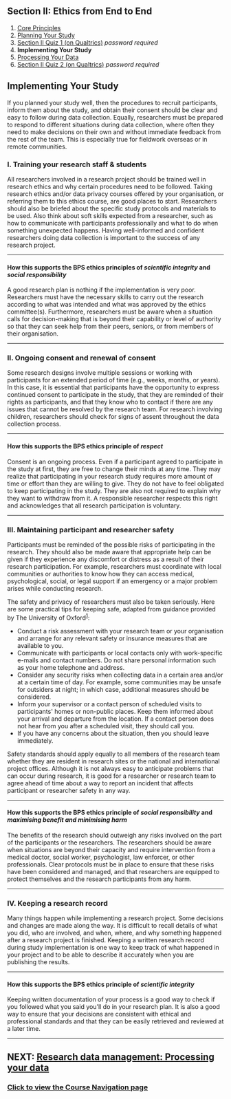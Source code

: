 ## Section II: Ethics from End to End

1. [Core Principles](endto.md)
2. [Planning Your Study](endto-before.md)
3. [Section II Quiz 1 (on Qualtrics)](https://oxfordeducation.eu.qualtrics.com/jfe/form/SV_9KzfIiQ1JzPVF30) *password required*
4. **Implementing Your Study**
5. [Processing Your Data](endto-after.md)
6. [Section II Quiz 2 (on Qualtrics)](https://oxfordeducation.eu.qualtrics.com/jfe/form/SV_2i6gHopTXrVjlsO) *password required*

## Implementing Your Study

If you planned your study well, then the procedures to recruit participants, inform them about the study, and obtain their consent should be clear and easy to follow during data collection. Equally, researchers must be prepared to respond to different situations during data collection, where often they need to make decisions on their own and without immediate feedback from the rest of the team. This is especially true for fieldwork overseas or in remote communities. 

### **I. Training your research staff & students**

All researchers involved in a research project should be trained well in research ethics and why certain procedures need to be followed. Taking research ethics and/or data privacy courses offered by your organisation, or referring them to this ethics course, are good places to start. Researchers should also be briefed about the specific study protocols and materials to be used. Also think about soft skills expected from a researcher, such as how to communicate with participants professionally and what to do when something unexpected happens. Having well-informed and confident researchers doing data collection is important to the success of any research project.

* * *
#### How this supports the BPS ethics principles of _scientific integrity_ and _social responsibility_
A good research plan is nothing if the implementation is very poor. Researchers must have the necessary skills to carry out the research according to what was intended and what was approved by the ethics committee(s). Furthermore, researchers must be aware when a situation calls for decision-making that is beyond their capability or level of authority so that they can seek help from their peers, seniors, or from members of their organisation.
* * *

### **II. Ongoing consent and renewal of consent**

Some research designs involve multiple sessions or working with participants for an extended period of time (e.g., weeks, months, or years). In this case, it is essential that participants have the opportunity to express continued consent to participate in the study, that they are reminded of their rights as participants, and that they know who to contact if there are any issues that cannot be resolved by the research team. For research involving children, researchers should check for signs of assent throughout the data collection process.

* * *
#### How this supports the BPS ethics principle of _respect_
Consent is an ongoing process. Even if a participant agreed to participate in the study at first, they are free to change their minds at any time. They may realize that participating in your research study requires more amount of time or effort than they are willing to give. They do not have to feel obligated to keep participating in the study. They are also not required to explain why they want to withdraw from it. A responsible researcher respects this right and acknowledges that all research participation is voluntary.
* * *

### **III. Maintaining participant and researcher safety**

Participants must be reminded of the possible risks of participating in the research. They should also be made aware that appropriate help can be given if they experience any discomfort or distress as a result of their research participation. For example, researchers must coordinate with local communities or authorities to know how they can access medical, psychological, social, or legal support if an emergency or a major problem arises while conducting research.

The safety and privacy of researchers must also be taken seriously. Here are some practical tips for keeping safe, adapted from guidance provided by The University of Oxford<sup>[1](https://researchsupport.admin.ox.ac.uk/files/bpg01researchersafetypdf)</sup>:

- Conduct a risk assessment with your research team or your organisation and arrange for any relevant safety or insurance measures that are available to you.
- Communicate with participants or local contacts only with work-specific e-mails and contact numbers. Do not share personal information such as your home telephone and address.
- Consider any security risks when collecting data in a certain area and/or at a certain time of day. For example, some communities may be unsafe for outsiders at night; in which case, additional measures should be considered.
- Inform your supervisor or a contact person of scheduled visits to participants' homes or non-public places. Keep them informed about your arrival and departure from the location. If a contact person does not hear from you after a scheduled visit, they should call you.
- If you have any concerns about the situation, then you should leave immediately.

Safety standards should apply equally to all members of the research team whether they are resident in research sites or the national and international project offices. Although it is not always easy to anticipate problems that can occur during research, it is good for a researcher or research team to agree ahead of time about a way to report an incident that affects participant or researcher safety in any way.

* * *
#### How this supports the BPS ethics principle of _social responsibility_ and _maximising benefit and minimising harm_
The benefits of the research should outweigh any risks involved on the part of the participants or the researchers. The researchers should be aware when situations are beyond their capacity and require intervention from a medical doctor, social worker, psychologist, law enforcer, or other professionals. Clear protocols must be in place to ensure that these risks have been considered and managed, and that researchers are equipped to protect themselves and the research participants from any harm.
* * *

### **IV. Keeping a research record**

Many things happen while implementing a research project. Some decisions and changes are made along the way. It is difficult to recall details of what you did, who are involved, and when, where, and why something happened after a research project is finished. Keeping a written research record during study implementation is one way to keep track of what happened in your project and to be able to describe it accurately when you are publishing the results.

* * *
#### How this supports the BPS ethics principle of _scientific integrity_
Keeping written documentation of your process is a good way to check if you followed what you said you'll do in your research plan. It is also a good way to ensure that your decisions are consistent with ethical and professional standards and that they can be easily retrieved and reviewed at a later time.
* * *

## NEXT: [Research data management: Processing your data](endto-after.md)
### [Click to view the Course Navigation page](toc.md)
